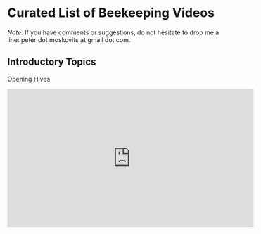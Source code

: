 # Curated List of Beekeeping Videos

*Note:* If you have comments or suggestions, do not hesitate to drop me a line: peter dot moskovits at gmail dot com.

## Introductory Topics
Opening Hives

<iframe width="560" height="315" src="https://www.youtube.com/embed/BnjjULpVsDM" title="YouTube video player" frameborder="0" allow="accelerometer; autoplay; clipboard-write; encrypted-media; gyroscope; picture-in-picture" allowfullscreen></iframe>
